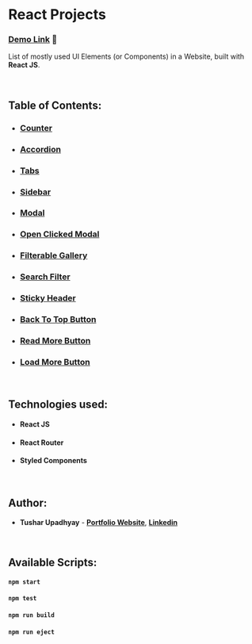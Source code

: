 # React Projects

### [Demo Link](https://react-practical-projects.netlify.app/) 🔗

List of mostly used UI Elements (or Components) in a Website, built with **React JS**.

<br/>

## Table of Contents:

-   ### [Counter](https://react-practical-projects.netlify.app/counter)
-   ### [Accordion](https://react-practical-projects.netlify.app/accordion)
-   ### [Tabs](https://react-practical-projects.netlify.app/tabs)
-   ### [Sidebar](https://react-practical-projects.netlify.app/sidebar)
-   ### [Modal](https://react-practical-projects.netlify.app/modal)
-   ### [Open Clicked Modal](https://react-practical-projects.netlify.app/clicked-modal)
-   ### [Filterable Gallery](https://react-practical-projects.netlify.app/filterable-gallery)
-   ### [Search Filter](https://react-practical-projects.netlify.app/search-filter)
-   ### [Sticky Header](https://react-practical-projects.netlify.app/sticky-header)
-   ### [Back To Top Button](https://react-practical-projects.netlify.app/back-top)
-   ### [Read More Button](https://react-practical-projects.netlify.app/read-more)
-   ### [Load More Button](https://react-practical-projects.netlify.app/load-more)

<br/>

## Technologies used:

-   #### **React JS**
-   #### **React Router**
-   #### **Styled Components**

<br/>

## Author:

-   **Tushar Upadhyay** - **[Portfolio Website](https://gulshansongara.netlify.app)**, **[Linkedin](https://www.linkedin.com/in/gulshan-songara/)**

<br/>

## Available Scripts:

#### `npm start`

#### `npm test`

#### `npm run build`

#### `npm run eject`
